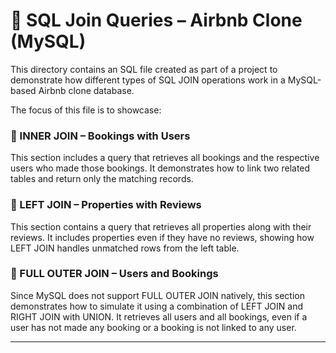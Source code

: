 # 📄 SQL Join Queries – Airbnb Clone (MySQL)

This directory contains an SQL file created as part of a project to demonstrate how different types of SQL JOIN operations work in a MySQL-based Airbnb clone database.

The focus of this file is to showcase:

### 🔹 INNER JOIN – Bookings with Users
This section includes a query that retrieves all bookings and the respective users who made those bookings. It demonstrates how to link two related tables and return only the matching records.

### 🔹 LEFT JOIN – Properties with Reviews
This section contains a query that retrieves all properties along with their reviews. It includes properties even if they have no reviews, showing how LEFT JOIN handles unmatched rows from the left table.

### 🔹 FULL OUTER JOIN – Users and Bookings
Since MySQL does not support FULL OUTER JOIN natively, this section demonstrates how to simulate it using a combination of LEFT JOIN and RIGHT JOIN with UNION. It retrieves all users and all bookings, even if a user has not made any booking or a booking is not linked to any user.

---


